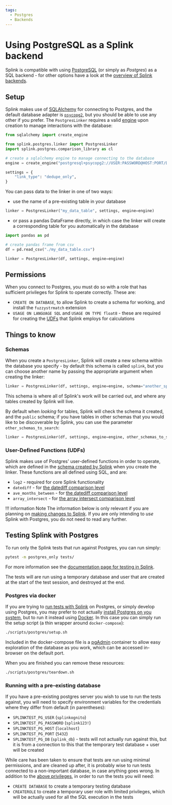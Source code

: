 ```yaml
---
tags:
  - Postgres
  - Backends
---
```


# Using PostgreSQL as a Splink backend

Splink is compatible with using [PostgreSQL](https://www.postgresql.org/) (or simply as _Postgres_) as a SQL backend - for other options have a look at the [overview of Splink backends](./backends.md).

## Setup

Splink makes use of [SQLAlchemy](https://www.sqlalchemy.org/) for connecting to Postgres, and the default database adapter is [`psycopg2`](https://www.psycopg.org/docs/index.html), but you should be able to use any other if you prefer. The `PostgresLinker` requires a valid [engine](https://docs.sqlalchemy.org/en/20/core/connections.html) upon creation to manage interactions with the database:
```py
from sqlalchemy import create_engine

from splink.postgres.linker import PostgresLinker
import splink.postgres.comparison_library as cl

# create a sqlalchemy engine to manage connecting to the database
engine = create_engine("postgresql+psycopg2://USER:PASSWORD@HOST:PORT/DB_NAME")

settings = {
    "link_type": "dedupe_only",
}
```

You can pass data to the linker in one of two ways:

* use the name of a pre-existing table in your database
```py
linker = PostgresLinker("my_data_table", settings, engine=engine)
```

* or pass a pandas DataFrame directly, in which case the linker will create a corresponding table for you automatically in the database
```py
import pandas as pd

# create pandas frame from csv
df = pd.read_csv("./my_data_table.csv")

linker = PostgresLinker(df, settings, engine=engine)
```

## Permissions

When you connect to Postgres, you must do so with a role that has sufficient privileges for Splink to operate correctly. These are:

* `CREATE ON DATABASE`, to allow Splink to create a schema for working, and install the `fuzzystrmatch` extension
* `USAGE ON LANGUAGE SQL` and `USAGE ON TYPE float8` - these are required for creating the [UDFs](#user-defined-functions-udfs) that Splink employs for calculations

## Things to know

### Schemas

When you create a `PostgresLinker`, Splink will create a new schema within the database you specify - by default this schema is called `splink`, but you can choose another name by passing the appropriate argument when creating the linker:
```py
linker = PostgresLinker(df, settings, engine=engine, schema="another_splink_schema")
```
This schema is where all of Splink's work will be carried out, and where any tables created by Splink will live.

By default when _looking_ for tables, Splink will check the schema it created, and the `public` schema; if you have tables in other schemas that you would like to be discoverable by Splink, you can use the parameter `other_schemas_to_search`:
```py
linker = PostgresLinker(df, settings, engine=engine, other_schemas_to_search=["my_data_schema_1", "my_data_schema_2"])
```

### User-Defined Functions (UDFs)

Splink makes use of Postgres' user-defined functions in order to operate, which are defined in the [schema created by Splink](#schemas) when you create the linker. These functions are all defined using SQL, and are:

* `log2` - required for core Splink functionality
* `datediff` - for [the datediff comparison level](../../../comparison_level_library.md#splink.comparison_level_library.DatediffLevelBase)
* `ave_months_between` - for [the datediff comparison level](../../../comparison_level_library.md#splink.comparison_level_library.DatediffLevelBase)
* `array_intersect` - for [the array intersect comparison level](../../../comparison_level_library.md#splink.comparison_level_library.ArrayIntersectLevelBase)

!!! information Note
    The information below is only relevant if you are planning on [making changes to Splink](../../../dev_guides/dev_guides_index.md). If you are only intending to _use_ Splink with Postgres, you do not need to read any further.

## Testing Splink with Postgres

To run only the Splink tests that run against Postgres, you can run simply:
```bash
pytest -m postgres_only tests/
```
For more information see the [documentation page for testing in Splink](../../../dev_guides/changing_splink/testing.md#running-tests-for-specific-backends-or-backend-groups).

The tests will are run using a temporary database and user that are created at the start of the test session, and destroyed at the end.

### Postgres via docker

If you are trying to [run tests with Splink](../../dev_guides/changing_splink/testing.md) on Postgres, or simply develop using Postgres, you may prefer to not actually [install Postgres on you system](https://www.postgresql.org/download/), but to run it instead using [Docker](https://www.docker.com/).
In this case you can simply run the setup script (a thin wrapper around `docker-compose`):
```bash
./scripts/postgres/setup.sh
```
Included in the docker-compose file is a [pgAdmin](https://www.pgadmin.org/) container to allow easy exploration of the database as you work, which can be accessed in-browser on the default port.

When you are finished you can remove these resources:
```bash
./scripts/postgres/teardown.sh
```

### Running with a pre-existing database

If you have a pre-existing postgres server you wish to use to run the tests against, you will need to specify environment variables for the credentials where they differ from default (in parentheses):

* `SPLINKTEST_PG_USER` (`splinkognito`)
* `SPLINKTEST_PG_PASSWORD` (`splink123!`)
* `SPLINKTEST_PG_HOST` (`localhost`)
* `SPLINKTEST_PG_PORT` (`5432`)
* `SPLINKTEST_PG_DB` (`splink_db`) - tests will not actually run against this, but it is from a connection to this that the temporary test database + user will be created

While care has been taken to ensure that tests are run using minimal permissions, and are cleaned up after, it is probably wise to run tests connected to a non-important database, in case anything goes wrong.
In addition to the [above privileges](#permissions), in order to run the tests you will need:

* `CREATE DATABASE` to create a temporary testing database
* `CREATEROLE` to create a temporary user role with limited privileges, which will be actually used for all the SQL execution in the tests
